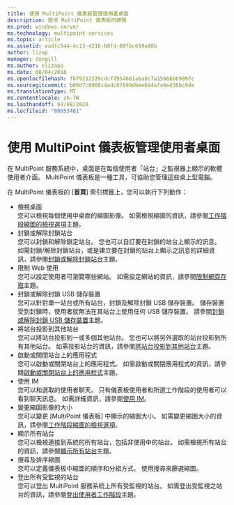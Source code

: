 ```yaml
---
title: 使用 MultiPoint 儀表板管理使用者桌面
description: 提供 MultiPoint 儀表板的總覽
ms.prod: windows-server
ms.technology: multipoint-services
ms.topic: article
ms.assetid: eadfc544-4c13-4216-b0fd-89fbc659a80b
author: lizap
manager: dongill
ms.author: elizapo
ms.date: 08/04/2016
ms.openlocfilehash: f879232329cdcfd954661a6a8c7a15666bb9897c
ms.sourcegitcommit: b00d7c8968c4adc8f699dbee694afe6ed36bc9de
ms.translationtype: MT
ms.contentlocale: zh-TW
ms.lasthandoff: 04/08/2020
ms.locfileid: "80853481"
---
```

# <a name="manage-user-desktops-using-multipoint-dashboard"></a>使用 MultiPoint 儀表板管理使用者桌面
在 MultiPoint 服務系統中，桌面是在每個使用者「站台」之監視器上顯示的軟體使用者介面。 MultiPoint 儀表板是一種工具，可協助您管理這些桌上型電腦。   
  
在 MultiPoint 儀表板的 [**首頁**] 索引標籤上，您可以執行下列動作：  
  
- 檢視桌面  
您可以檢視每個使用中桌面的縮圖影像。 如需檢視縮圖的資訊，請參閱[工作階段縮圖的檢視選項](View-Options-for-Session-Thumbnails-in-MultiPoint-Dashboard.md)主題。  
- 封鎖或解除封鎖站台  
您可以封鎖和解除鎖定站台。 您也可以自訂要在封鎖的站台上顯示的訊息。 如需封鎖/解除封鎖站台，或是建立要在封鎖的站台上顯示之訊息的詳細資訊，請參閱[封鎖或解除封鎖站台](Block-or-Unblock-a-Station.md)主題。  
- 限制 Web 使用  
您可以設定使用者可瀏覽哪些網站。 如需設定網站的資訊，請參閱[限制網頁存取](Limit-Web-Access.md)主題。  
- 封鎖或解除封鎖 USB 儲存裝置  
您可以針對單一站台或所有站台，封鎖及解除封鎖 USB 儲存裝置。 儲存裝置受到封鎖時，使用者就無法在其站台上使用任何 USB 儲存裝置。 請參閱[封鎖或解除封鎖 USB 儲存裝置](Block-or-Unblock-USB-Storage.md)主題。  
- 將站台投影到其他站台  
您可以將站台投影到一或多個其他站台。 您也可以將另外選取的站台投影到所有其他站台。 如需投影站台的資訊，請參閱[將站台投影到其他站台](Project-a-Station-to-Other-Stations.md)主題。  
- 啟動或關閉站台上的應用程式  
您可以啟動或關閉站台上的應用程式。 如需啟動或關閉應用程式的資訊，請參閱[啟動或關閉站台上的應用程式](Launch-or-Close-Applications-on-a-Station.md)主題。  
- 使用 IM  
您可以和選取的使用者聊天。 只有儀表板使用者和所選工作階段的使用者可以看到聊天訊息。 如需詳細資訊，請參閱[使用 IM](Use-IM.md)。  
- 變更縮圖影像的大小  
您可以變更 [MultiPoint 儀表板] 中顯示的縮圖大小。 如需變更縮圖大小的資訊，請參閱[工作階段縮圖的檢視選項](View-Options-for-Session-Thumbnails-in-MultiPoint-Dashboard.md)。
- 顯示所有站台  
您可以檢視連接到系統的所有站台，包括非使用中的站台。 如需檢視所有站台的資訊，請參閱[顯示所有站台](Show-All-Stations.md)主題。  
- 搜尋及排序縮圖  
您可以定義儀表板中縮圖的順序和分組方式。 使用搜尋來篩選縮圖。  
- 登出所有受監視的站台  
您可以登出 MultiPoint 服務系統上所有受監視的站台。 如需登出受監視之站台的資訊，請參閱[登出使用者工作階段](Log-Off-User-Sessions.md)主題。